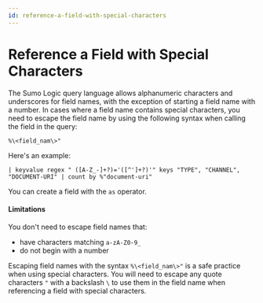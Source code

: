 ```yaml
---
id: reference-a-field-with-special-characters
---
```


# Reference a Field with Special Characters

The Sumo Logic query language allows alphanumeric characters and
underscores for field names, with the exception of starting a field name
with a number. In cases where a field name contains special characters,
you need to escape the field name by using the following syntax when
calling the field in the query:

`%\<field_nam\>"`

Here's an example:

`| keyvalue regex " ([A-Z_-]+?)='([^']+?)'" keys "TYPE", "CHANNEL", "DOCUMENT-URI" | count by %"document-uri"`

You can create a field with the `as` operator.

#### Limitations

You don't need to escape field names that:

-   have characters matching `a-zA-Z0-9_`
-   do not begin with a number

Escaping field names with the syntax `%\<field_nam\>"` is a safe
practice when using special characters. You will need to escape any
quote characters `"` with a backslash `\` to use them in the field name
when referencing a field with special characters.
